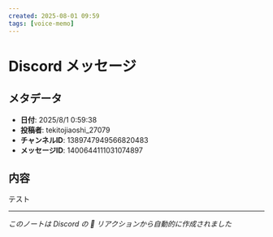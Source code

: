 ```yaml
---
created: 2025-08-01 09:59
tags: [voice-memo]
---
```


# Discord メッセージ

## メタデータ
- **日付**: 2025/8/1 0:59:38
- **投稿者**: tekitojiaoshi_27079
- **チャンネルID**: 1389747949566820483
- **メッセージID**: 1400644111031074897

## 内容

テスト

---
*このノートは Discord の 📝 リアクションから自動的に作成されました*
